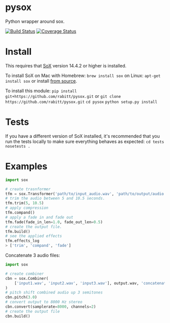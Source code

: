 # pysox
Python wrapper around sox.

[![Build Status](https://travis-ci.org/rabitt/pysox.svg?branch=master)](https://travis-ci.org/rabitt/pysox)
[![Coverage Status](https://coveralls.io/repos/github/rabitt/pysox/badge.svg?branch=master)](https://coveralls.io/github/rabitt/pysox?branch=master)


# Install

This requires that [SoX](http://sox.sourceforge.net/) version 14.4.2 or higher is installed.

To install SoX on Mac with Homebrew:
```brew install sox```
on Linux:
```apt-get install sox```
or install [from source](https://sourceforge.net/projects/sox/files/sox/).


To install this module:
```pip install git+https://github.com/rabitt/pysox.git```
or
```git clone https://github.com/rabitt/pysox.git```
```cd pysox```
```python setup.py install```


# Tests

If you have a different version of SoX installed, it's recommended that you run
the tests locally to make sure everything behaves as expected:
```cd tests```
```nosetests .```

# Examples

```python
import sox

# create trasnformer
tfm = sox.Transformer('path/to/input_audio.wav', 'path/to/output/audio.aiff')
# trim the audio between 5 and 10.5 seconds.
tfm.trim(5, 10.5)
# apply compression
tfm.compand()
# apply a fade in and fade out
tfm.fade(fade_in_len=1.0, fade_out_len=0.5)
# create the output file.
tfm.build()
# see the applied effects
tfm.effects_log
> ['trim', 'compand', 'fade']

```

Concatenate 3 audio files:
```python
import sox

# create combiner
cbn = sox.Combiner(
    ['input1.wav', 'input2.wav', 'input3.wav'], output.wav, 'concatenate'
)
# pitch shift combined audio up 3 semitones
cbn.pitch(3.0)
# convert output to 8000 Hz stereo
cbn.convert(samplerate=8000, channels=2)
# create the output file
cbn.build()

```